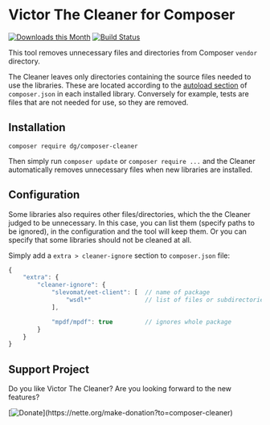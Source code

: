 Victor The Cleaner for Composer
===============================

[![Downloads this Month](https://img.shields.io/packagist/dm/dg/composer-cleaner.svg)](https://packagist.org/packages/dg/composer-cleaner)
[![Build Status](https://travis-ci.org/dg/composer-cleaner.svg?branch=master)](https://travis-ci.org/dg/composer-cleaner)

This tool removes unnecessary files and directories from Composer `vendor` directory.

The Cleaner leaves only directories containing the source files needed to use the libraries.
These are located according to the [autoload section](https://getcomposer.org/doc/04-schema.md#autoload) of `composer.json` in each installed library.
Conversely for example, tests are files that are not needed for use, so they are removed.

Installation
------------

```
composer require dg/composer-cleaner
```

Then simply run `composer update` or `composer require ...` and the Cleaner automatically removes unnecessary files when new libraries are installed.


Configuration
-------------

Some libraries also requires other files/directories, which the the Cleaner judged to be unnecessary.
In this case, you can list them (specify paths to be ignored), in the configuration and the tool will keep them.
Or you can specify that some libraries should not be cleaned at all.

Simply add a `extra > cleaner-ignore` section to `composer.json` file:

```js
{
	"extra": {
		"cleaner-ignore": {
			"slevomat/eet-client": [  // name of package
				"wsdl*"               // list of files or subdirectories, you can use wildcards `*` and `?`
			],

			"mpdf/mpdf": true         // ignores whole package
		}
	}
}
```

Support Project
---------------

Do you like Victor The Cleaner? Are you looking forward to the new features?

[![Donate](https://files.nette.org/icons/donation-1.svg?)](https://nette.org/make-donation?to=composer-cleaner)
